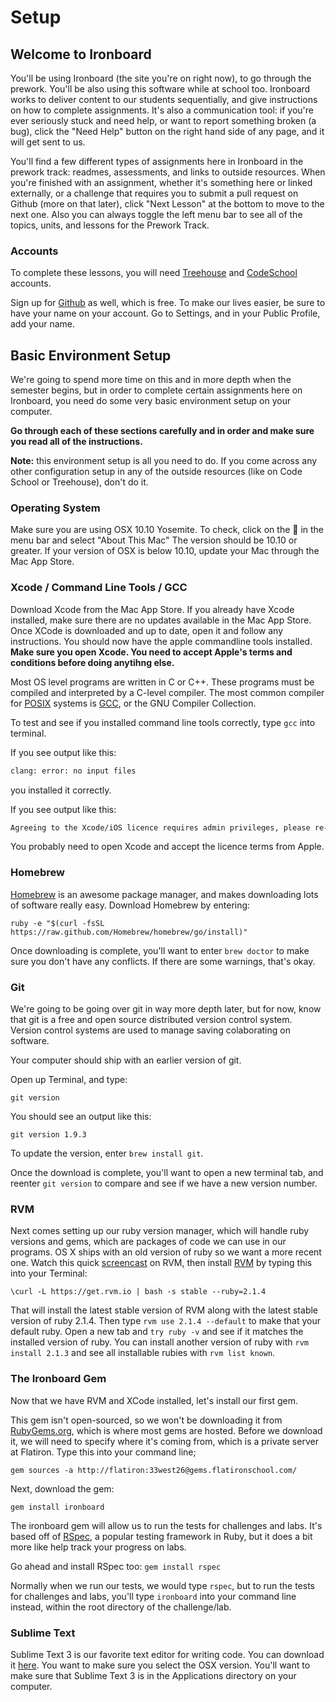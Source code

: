 # Setup

## Welcome to Ironboard

You'll be using Ironboard (the site you're on right now), to go through the prework. You'll be also using this software while at school too. Ironboard works to deliver content to our students sequentially, and give instructions on how to complete assignments. It's also a communication tool: if you're ever seriously stuck and need help, or want to report something broken (a bug), click the "Need Help" button on the right hand side of any page, and it will get sent to us.

You'll find a few different types of assignments here in Ironboard in the prework track: readmes, assessments, and links to outside resources. When you're finished with an assignment, whether it's something here or linked externally, or a challenge that requires you to submit a pull request on Github (more on that later), click "Next Lesson" at the bottom to move to the next one. Also you can always toggle the left menu bar to see all of the topics, units, and lessons for the Prework Track.

### Accounts

To complete these lessons, you will need [Treehouse](http://teamtreehouse.com/) and [CodeSchool](http://www.codeschool.com/) accounts.

Sign up for [Github](https://github.com/) as well, which is free. To make our lives easier, be sure to have your name on your account. Go to Settings, and in your Public Profile, add your name.

## Basic Environment Setup

We're going to spend more time on this and in more depth when the semester begins, but in order to complete certain assignments here on Ironboard, you need do some very basic environment setup on your computer.

**Go through each of these sections carefully and in order and make sure you read all of the instructions.**

**Note:** this environment setup is all you need to do. If you come across any other configuration setup in any of the outside resources (like on Code School or Treehouse), don't do it.

### Operating System

Make sure you are using OSX 10.10 Yosemite. To check, click on the  in the menu bar and select "About This Mac" The version should be 10.10 or greater. If your version of OSX is below 10.10, update your Mac through the Mac App Store.

### Xcode / Command Line Tools / GCC

Download Xcode from the Mac App Store. If you already have Xcode installed, make sure there are no updates available in the Mac App Store. Once XCode is downloaded and up to date, open it and follow any instructions. You should now have the apple commandline tools installed. **Make sure you open Xcode. You need to accept Apple's terms and conditions before doing anytihng else.**

Most OS level programs are written in C or C++. These programs must be compiled and interpreted by a C-level compiler. The most common compiler for [POSIX](http://en.wikipedia.org/wiki/POSIX) systems is [GCC](http://en.wikipedia.org/wiki/GNU_Compiler_Collection), or the GNU Compiler Collection.

To test and see if you installed command line tools correctly, type `gcc` into terminal.

If you see output like this: 

```bash
clang: error: no input files
```
you installed it correctly.

If you see output like this:
```bash
Agreeing to the Xcode/iOS licence requires admin privileges, please re-run as root via sudo.
```
You probably need to open Xcode and accept the licence terms from Apple. 

### Homebrew

[Homebrew](http://brew.sh/.) is an awesome package manager, and makes downloading lots of software really easy. Download Homebrew by entering:

```
ruby -e "$(curl -fsSL https://raw.github.com/Homebrew/homebrew/go/install)"
```

Once downloading is complete, you'll want to enter `brew doctor` to make sure you don't have any conflicts. If there are some warnings, that's okay.

### Git

We're going to be going over git in way more depth later, but for now, know that git is a free and open source distributed version control system. Version control systems are used to manage saving colaborating on software. 

Your computer should ship with an earlier version of git.

Open up Terminal, and type:

`git version`

You should see an output like this:

`git version 1.9.3`

To update the version, enter `brew install git`.

Once the download is complete, you'll want to open a new terminal tab, and reenter `git version` to compare and see if we have a new version number.

### RVM

Next comes setting up our ruby version manager, which will handle ruby versions and gems, which are packages of code we can use in our programs. OS X ships with an old version of ruby so we want a more recent one. Watch this quick [screencast](http://screencasts.org/episodes/how-to-use-rvm) on RVM, then install [RVM](http://rvm.io/) by typing this into your Terminal:

`\curl -L https://get.rvm.io | bash -s stable --ruby=2.1.4`

That will install the latest stable version of RVM along with the latest stable version of ruby 2.1.4. Then type `rvm use 2.1.4 --default` to make that your default ruby. Open a new tab and `try ruby -v` and see if it matches the installed version of ruby. You can install another version of ruby with `rvm install 2.1.3` and see all installable rubies with `rvm list known`.

### The Ironboard Gem

Now that we have RVM and XCode installed, let's install our first gem.

This gem isn't open-sourced, so we won't be downloading it from [RubyGems.org](https://rubygems.org/), which is where most gems are hosted. Before we download it, we will need to specify where it's coming from, which is a private server at Flatiron. Type this into your command line;

`gem sources -a http://flatiron:33west26@gems.flatironschool.com/`

Next, download the gem:

`gem install ironboard`

The ironboard gem will allow us to run the tests for challenges and labs. It's based off of [RSpec](https://www.relishapp.com/rspec), a popular testing framework in Ruby, but it does a bit more like help track your progress on labs.

Go ahead and install RSpec too: `gem install rspec`

Normally when we run our tests, we would type `rspec`, but to run the tests for challenges and labs, you'll type `ironboard` into your command line instead, within the root directory of the challenge/lab.

### Sublime Text

Sublime Text 3 is our favorite text editor for writing code. You can download it [here](http://www.sublimetext.com/3). You want to make sure you select the OSX version. You'll want to make sure that Sublime Text 3 is in the Applications directory on your computer.
